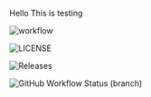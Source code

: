 Hello This is testing

![workflow](https://github.com/tryin2bdeveloper/Lab_Code/actions/workflows/main.yml/badge.svg)

![LICENSE](https://img.shields.io/github/license/tryin2bdeveloper/Lab_Code.svg?style=flat-square)

![Releases](https://img.shields.io/github/release/tryin2bdeveloper/Lab_Code/all.svg?style=flat-square)

![GitHub Workflow Status (branch)](https://img.shields.io/github/actions/workflow/status/tryin2bdeveloper/Lab_Code/.github%2Fworkflows%2Fmain.yml)
